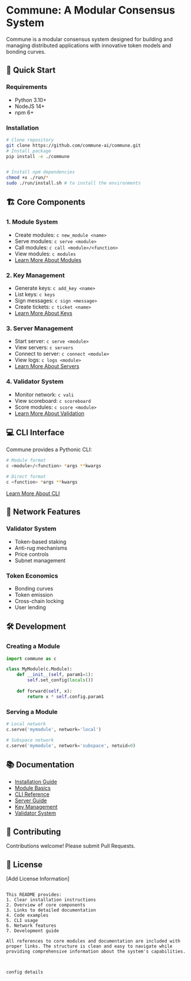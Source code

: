 # Commune: A Modular Consensus System

Commune is a modular consensus system designed for building and managing distributed applications with innovative token models and bonding curves.

## 🚀 Quick Start

### Requirements
- Python 3.10+
- NodeJS 14+
- npm 6+

### Installation

```bash
# Clone repository
git clone https://github.com/commune-ai/commune.git
# Install package
pip install -e ./commune


# Install npm dependencies
chmod +x ./run/*
sudo ./run/install.sh # to install the environments
```

## 🏗️ Core Components

### 1. Module System
- Create modules: `c new_module <name>`
- Serve modules: `c serve <module>`
- Call modules: `c call <module>/<function>`
- View modules: `c modules`
- [Learn More About Modules](docs/modules.md)

### 2. Key Management
- Generate keys: `c add_key <name>`
- List keys: `c keys`
- Sign messages: `c sign <message>`
- Create tickets: `c ticket <name>`
- [Learn More About Keys](core/key.md)

### 3. Server Management
- Start server: `c serve <module>`
- View servers: `c servers`
- Connect to server: `c connect <module>`
- View logs: `c logs <module>`
- [Learn More About Servers](core/server.md)

### 4. Validator System
- Monitor network: `c vali`
- View scoreboard: `c scoreboard`
- Score modules: `c score <module>`
- [Learn More About Validation](core/vali.md)

## 💻 CLI Interface

Commune provides a Pythonic CLI:
```bash
# Module format
c <module>/<function> *args **kwargs

# Direct format
c <function> *args **kwargs
```

[Learn More About CLI](core/cli.md)

## 🔗 Network Features

### Validator System
- Token-based staking
- Anti-rug mechanisms
- Price controls
- Subnet management

### Token Economics
- Bonding curves
- Token emission
- Cross-chain locking
- User lending

## 🛠️ Development

### Creating a Module
```python
import commune as c

class MyModule(c.Module):
    def __init__(self, param1=1):
        self.set_config(locals())
    
    def forward(self, x):
        return x * self.config.param1
```

### Serving a Module
```python
# Local network
c.serve('mymodule', network='local')

# Subspace network
c.serve('mymodule', network='subspace', netuid=0)
```

## 📚 Documentation
- [Installation Guide](1_install.md)
- [Module Basics](0_intro.md)
- [CLI Reference](core/cli.md)
- [Server Guide](core/server.md)
- [Key Management](core/key.md)
- [Validator System](core/vali.md)

## 🤝 Contributing
Contributions welcome! Please submit Pull Requests.

## 📄 License
[Add License Information]
```

This README provides:
1. Clear installation instructions
2. Overview of core components
3. Links to detailed documentation
4. Code examples
5. CLI usage
6. Network features
7. Development guide

All references to core modules and documentation are included with proper links. The structure is clean and easy to navigate while providing comprehensive information about the system's capabilities.



config details 

